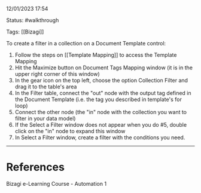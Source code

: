 12/01/2023 17:54

Status: #walkthrough 

Tags: [[Bizagi]]

To create a filter in a collection on a Document Template control:

1. Follow the steps on [[Template Mapping]] to access the Template Mapping
2. Hit the Maximize button on Document Tags Mapping window (it is in the upper right corner of this window)
3. In the gear icon on the top left, choose the option Collection Filter and drag it to the table's area
4. In the Filter table, connect the "out" node with the output tag defined in the Document Template (i.e. the tag you described in template's for loop)
5. Connect the other node (the "in" node with the collection you want to filter in your data model)
6. If the Select a Filter window does not appear when you do #5, double click on the "in" node to expand this window
7. In Select a Filter window, create a filter with the conditions you need. 
---
# References

Bizagi e-Learning Course - Automation 1
